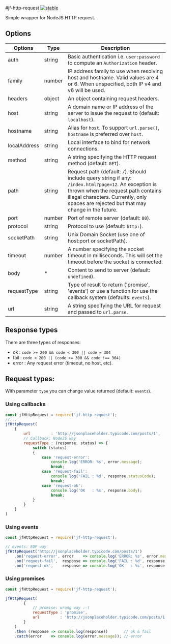 #jf-http-request [![stable](http://badges.github.io/stability-badges/dist/stable.svg)](http://github.com/badges/stability-badges)

Simple wrapper for NodeJS HTTP request.

## Options

Options      |  Type  | Description
-------------|--------|--------------
auth         | string | Basic authentication i.e. `user:password` to compute an `Authorization` header.
family       | number | IP address family to use when resolving host and hostname. Valid values are 4 or 6. When unspecified, both IP v4 and v6 will be used.
headers      | object | An object containing request headers.
host         | string | A domain name or IP address of the server to issue the request to (default: `localhost`).
hostname     | string | Alias for `host`. To support `url.parse()`, `hostname` is preferred over `host`.
localAddress | string | Local interface to bind for network connections.
method       | string | A string specifying the HTTP request method (default: `GET`).
path         | string | Request path (default: `/`). Should include query string if any: `/index.html?page=12`. An exception is thrown when the request path contains illegal characters. Currently, only spaces are rejected but that may change in the future.
port         | number | Port of remote server (default: `80`).
protocol     | string | Protocol to use (default: `http:`).
socketPath   | string | Unix Domain Socket (use one of host:port or socketPath).
timeout      | number | A number specifying the socket timeout in milliseconds. This will set the timeout before the socket is connected.
body         | *      | Content to send to server (default: `undefined`).
requestType  | string | Type of result to return ('promise', 'events') or use a function for use the callback system (defaults: `events`).
url          | string | A string specifying the URL for request and passed to `url.parse`.


## Response types

There are three types of responses:

* ok    : `code >= 200 && code < 300 || code = 304`
* fail  : `code < 200 || (code >= 300 && code !== 304)`
* error : Any request error (timeout, no host, etc).

## Request types:

With parameter `type` you can change value returned (default: `events`).

### Using callbacks

```js
const jfHttpRequest = require('jf-http-request');
//...
jfHttpRequest(
    {
        url         : 'http://jsonplaceholder.typicode.com/posts/1',
        // Callback: NodeJS way
        requestType : (response, status) => {
            switch (status)
            {
                case 'request-error':
                    console.log('ERROR: %s', error.message);
                    break;
                case 'request-fail':
                    console.log('FAIL : %d', response.statusCode);
                    break;
                case 'request-ok':
                    console.log('OK   : %s', response.body);
                    break;
            }
        }
    }
)
```

### Using events

```js
const jfHttpRequest = require('jf-http-request');

// events: EDP way
jfHttpRequest('http://jsonplaceholder.typicode.com/posts/1')
    .on('request-error', error    => console.log('ERROR: %s', error.message))
    .on('request-fail',  response => console.log('FAIL : %d', response.statusCode))
    .on('request-ok',    response => console.log('OK   : %s', response.body));
```

### Using promises

```js
const jfHttpRequest = require('jf-http-request');

jfHttpRequest(
        {
            // promise: wrong way :-(
            requestType : 'promise',
            url         : 'http://jsonplaceholder.typicode.com/posts/1'
        }
    )
    .then (response => console.log(response))       // ok & fail
    .catch(error    => console.log(error.message)); // error
```
